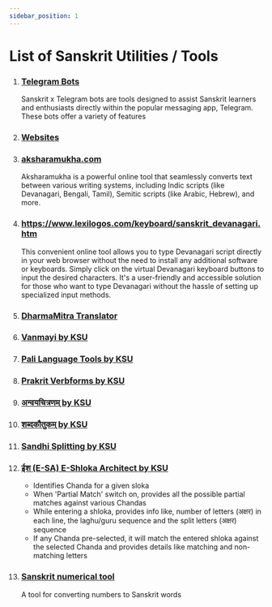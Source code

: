 ```yaml
---
sidebar_position: 1
---
```


# List of Sanskrit Utilities / Tools

1. ### [Telegram Bots](telegram-bots)
    
    Sanskrit x Telegram bots are tools designed to assist Sanskrit learners and enthusiasts directly within the popular messaging app, Telegram. These bots offer a variety of features

1. ### [Websites](websites)

1. ### [aksharamukha.com](https://aksharamukha.com/converter)
    
    Aksharamukha is a powerful online tool that seamlessly converts text between various writing systems, including Indic scripts (like Devanagari, Bengali, Tamil), Semitic scripts (like Arabic, Hebrew), and more.

1. ### https://www.lexilogos.com/keyboard/sanskrit_devanagari.htm

    This convenient online tool allows you to type Devanagari script directly in your web browser without the need to install any additional software or keyboards. Simply click on the virtual Devanagari keyboard buttons to input the desired characters. It's a user-friendly and accessible solution for those who want to type Devanagari without the hassle of setting up specialized input methods.

1. ### [DharmaMitra Translator](https://dharmamitra.org/)

1. ### [Vanmayi by KSU](https://sambhasha.ksu.ac.in/CompLing/cgi-bin/vanmayi/v_dash.py)

1. ### [Pali Language Tools by KSU](https://sambhasha.ksu.ac.in/CompLing/pcl_1/html/home.html)

1. ### [Prakrit Verbforms by KSU](https://sambhasha.ksu.ac.in/CompLing/prakrit_verbforms)

1. ### [अन्वयचित्रणम् by KSU](https://sambhasha.ksu.ac.in/anvaya_chitranam)

1. ### [शब्दकौतुकम् by KSU](https://sambhasha.ksu.ac.in/CompLing/shabda-kautukam/)

1. ### [Sandhi Splitting by KSU](https://sambhasha.ksu.ac.in/CompLing/cgi-bin/sandhi/sandhi_query.py)

1. ### [ईश (E-SA) E-Shloka Architect by KSU](https://sambhasha.ksu.ac.in/CompLing/chandas/)
    * Identifies Chanda for a given sloka
    * When 'Partial Match' switch on, provides all the possible partial matches against various Chandas
    * While entering a shloka, provides info like, number of letters (अक्षर) in each line, the laghu/guru sequence and the split letters (अक्षर) sequence
    * If any Chanda pre-selected, it will match the entered shloka against the selected Chanda and provides details like matching and non-matching letters

1. ### [Sanskrit numerical tool](https://sankhya.streamlit.app/)

    A tool for converting numbers to Sanskrit words
